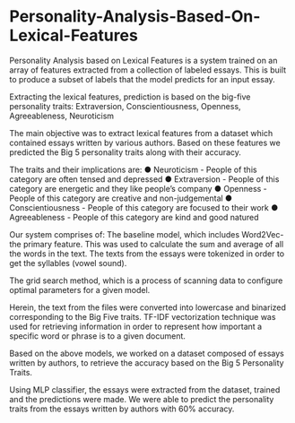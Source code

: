 # Personality-Analysis-Based-On-Lexical-Features

Personality Analysis based on Lexical Features is a system trained on an array of features
extracted from a collection of labeled essays. This is built to produce a subset of labels that the model predicts for an input essay.

Extracting the lexical features, prediction is based on the big-five personality traits:
Extraversion, Conscientiousness, Openness, Agreeableness, Neuroticism

The main objective was to extract lexical features from a dataset which contained essays written
by various authors. Based on these features we predicted the Big 5 personality traits along with
their accuracy.

The traits and their implications are:
● Neuroticism - People of this category are often tensed and depressed
● Extraversion - People of this category are energetic and they like people’s company
● Openness - People of this category are creative and non-judgemental
● Conscientiousness - People of this category are focused to their work
● Agreeableness - People of this category are kind and good natured


Our system comprises of:
The baseline model, which includes Word2Vec- the primary feature.
This was used to calculate the sum and average of all the words in the text.
The texts from the essays were tokenized in order to get the syllables (vowel sound).

The grid search method, which is a process of scanning data to configure optimal parameters for a given model.

Herein, the text from the files were converted into lowercase and binarized corresponding to the Big Five traits.
TF-IDF vectorization technique was used for retrieving information in order to represent how
important a specific word or phrase is to a given document.

Based on the above models, we worked on a dataset composed of essays written by authors, to
retrieve the accuracy based on the Big 5 Personality Traits.

Using MLP classifier, the essays were extracted from the dataset, trained and the predictions
were made. We were able to predict the personality traits from the essays written by authors with
60% accuracy.
